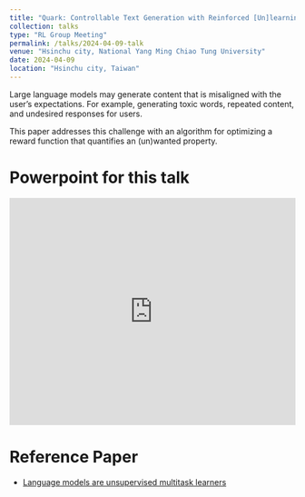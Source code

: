 ```yaml
---
title: "Quark: Controllable Text Generation with Reinforced [Un]learning"
collection: talks
type: "RL Group Meeting"
permalink: /talks/2024-04-09-talk
venue: "Hsinchu city, National Yang Ming Chiao Tung University"
date: 2024-04-09
location: "Hsinchu city, Taiwan"
---
```


Large language models may generate content that is misaligned with the user’s expectations. For example, generating toxic words, repeated content, and undesired responses for users.

This paper addresses this challenge with an algorithm for optimizing a reward function that quantifies an (un)wanted property.

Powerpoint for this talk
=====
<iframe src="https://www.slideshare.net/slideshow/embed_code/key/FBH0ZO9stl92c?hostedIn=slideshare&page=upload" width="100%" height="400" frameborder="0" marginwidth="0" marginheight="0" scrolling="no"></iframe>

Reference Paper
=====
- [Language models are unsupervised multitask learners](https://cdn.openai.com/better-language-models/language_models_are_unsupervised_multitask_learners.pdf)